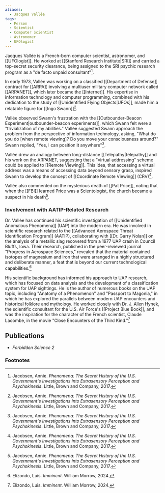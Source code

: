 ```yaml
---
aliases:
  - Jacques Vallée
tags:
  - Person
  - Scientist
  - Computer Scientist
  - Astronomer
  - UFOlogist
---
```

Jacques Vallée is a French-born computer scientist, astronomer, and [[UFOlogist]]. He worked at [[Stanford Research Institute|SRI]] and carried a top-secret security clearance, being assigned to the SRI psychic research program as a "de facto unpaid consultant"[^1].

In early 1973, Vallée was working on a classified [[Department of Defense]] contract for [[ARPA]] involving a multiuser military computer network called [[ARPANET]], which later became the [[Internet]]. His expertise in information technology and computer programming, combined with his dedication to the study of [[Unidentified Flying Objects|UFOs]], made him a relatable figure for [[Ingo Swann]][^1].

Vallée observed Swann's frustration with the [[Outbounder-Beacon Experiment|outbounder-beacon experiments]], which Swann felt were a "trivialization of my abilities." Vallée suggested Swann approach the problem from the perspective of information technology, asking, "What do you do [when remote viewing]? Do you move your consciousness around?" Swann replied, "Yes, I can position it anywhere"[^1].

Vallée drew an analogy between long-distance [[Telepathy|telepathy]] and his work on the ARPANET, suggesting that a "virtual addressing" scheme could be applied to [[Remote Viewing]]. This idea, that accessing a virtual address was a means of accessing data beyond sensory grasp, inspired Swann to develop the concept of [[Coordinate Remote Viewing]] (CRV)[^1].

Vallée also commented on the mysterious death of [[Pat Price]], noting that when the [[FBI]] learned Price was a Scientologist, the church became a suspect in his death[^1].

### Involvement with AATIP-Related Research

Dr. Vallée has continued his scientific investigation of [[Unidentified Anomalous Phenomena]] (UAP) into the modern era. He was involved in scientific research related to the [[Advanced Aerospace Threat Identification Program]] (AATIP), collaborating with [[Dr. Garry Nolan]] on the analysis of a metallic slag recovered from a 1977 UAP crash in Council Bluffs, Iowa. Their research, published in the peer-reviewed journal "Progress in Aerospace Sciences," revealed that the material contained isotopes of magnesium and iron that were arranged in a highly structured and deliberate manner, a feat that is beyond our current technological capabilities.[^2]

His scientific background has informed his approach to UAP research, which has focused on data analysis and the development of a classification system for UAP sightings. He is the author of numerous books on the UAP topic, including "Anatomy of a Phenomenon" and "Passport to Magonia," in which he has explored the parallels between modern UAP encounters and historical folklore and mythology. He worked closely with Dr. J. Allen Hynek, the scientific consultant for the U.S. Air Force's [[Project Blue Book]], and was the inspiration for the character of the French scientist, Claude Lacombe, in the movie "Close Encounters of the Third Kind."[^2]

## Publications
*   *Forbidden Science 2*

### Footnotes
[^1]: Jacobsen, Annie. *Phenomena: The Secret History of the U.S. Government's Investigations into Extrasensory Perception and Psychokinesis*. Little, Brown and Company, 2017.
[^2]: Elizondo, Luis. *Imminent*. William Morrow, 2024.
